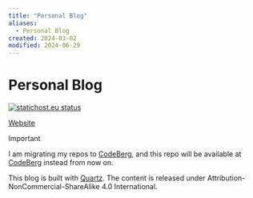 ```yaml
---
title: "Personal Blog"
aliases:
  - Personal Blog
created: 2024-03-02
modified: 2024-06-29
---
```


# Personal Blog

[![statichost.eu status](https://builder.statichost.eu/sleepless-in-debugging/status.svg)](https://builder.statichost.eu/sleepless-in-debugging/)

[Website](https://sleeplessindebugging.blog/)

> [!IMPORTANT]
> I am migrating my repos to [CodeBerg](https://codeberg.org/), and this repo will be available at [CodeBerg](https://codeberg.org/Chenghao2023/blog) instead from now on.

This blog is built with [Quartz](https://quartz.jzhao.xyz/). The content is released under Attribution-NonCommercial-ShareAlike 4.0 International.